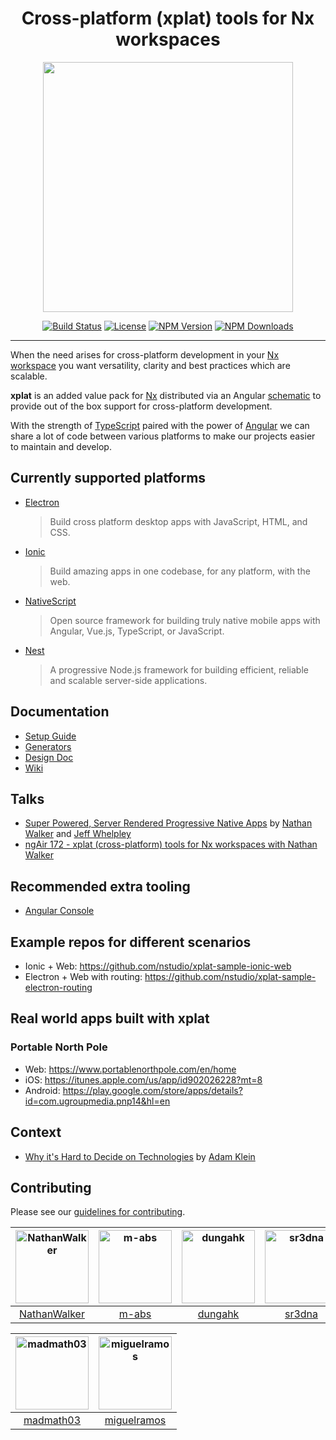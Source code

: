<h1 align="center">Cross-platform (xplat) tools for Nx workspaces</h1>
<p align="center"><img src="https://raw.githubusercontent.com/nstudio/xplat/master/xplat-logo.png" align="center" width="400"></p>
<div align="center">

[![Build Status](https://travis-ci.org/nstudio/xplat.svg?branch=master)](https://travis-ci.org/nstudio/xplat)
[![License](https://img.shields.io/npm/l/@nstudio/schematics.svg?style=flat-square)]()
[![NPM Version](https://badge.fury.io/js/%40nstudio%2Fschematics.svg)](https://www.npmjs.com/@nstudio/schematics)
[![NPM Downloads](https://img.shields.io/npm/dt/@nstudio/schematics.svg?style=flat-square)](https://www.npmjs.com/@nstudio/schematics)

</div>
<hr>

When the need arises for cross-platform development in your [Nx workspace](https://nrwl.io/nx) you want versatility, clarity and best practices which are scalable.

**xplat** is an added value pack for [Nx](https://nrwl.io/nx) distributed via an Angular [schematic](https://blog.angular.io/schematics-an-introduction-dc1dfbc2a2b2) to provide out of the box support for cross-platform development.

With the strength of [TypeScript](https://www.typescriptlang.org/) paired with the power of [Angular](https://angular.io/) we can share a lot of code between various platforms to make our projects easier to maintain and develop.

## Currently supported platforms

- [Electron](https://electronjs.org/)
  > Build cross platform desktop apps with JavaScript, HTML, and CSS.
- [Ionic](https://ionicframework.com/)
  > Build amazing apps in one codebase, for any platform, with the web.
- [NativeScript](https://www.nativescript.org/)
  > Open source framework for building truly native mobile apps with Angular, Vue.js, TypeScript, or JavaScript.
- [Nest](https://nestjs.com/)
  > A progressive Node.js framework for building efficient, reliable and scalable server-side applications.

## Documentation

- [Setup Guide](https://nstudio.io/xplat/)
- [Generators](https://nstudio.io/xplat/generators/)
- [Design Doc](https://t.co/z2lRxOBFAg)
- [Wiki](https://github.com/nstudio/xplat/wiki/FAQ)

## Talks

- [Super Powered, Server Rendered Progressive Native Apps](https://www.youtube.com/watch?v=EqqNexmu3Ug) by [Nathan Walker](http://github.com/NathanWalker) and [Jeff Whelpley](https://github.com/jeffwhelpley)
- [ngAir 172 - xplat (cross-platform) tools for Nx workspaces with Nathan Walker](https://www.youtube.com/watch?v=0I8D25nab5c)

## Recommended extra tooling

- [Angular Console](https://angularconsole.com/)

## Example repos for different scenarios

- Ionic + Web: https://github.com/nstudio/xplat-sample-ionic-web
- Electron + Web with routing: https://github.com/nstudio/xplat-sample-electron-routing

## Real world apps built with xplat

### Portable North Pole

- Web: https://www.portablenorthpole.com/en/home
- iOS: https://itunes.apple.com/us/app/id902026228?mt=8
- Android: https://play.google.com/store/apps/details?id=com.ugroupmedia.pnp14&hl=en

## Context

- [Why it's Hard to Decide on Technologies](https://medium.com/@adamklein_66511/why-its-hard-to-decide-on-technologies-9d67b6adf157) by [Adam Klein](https://github.com/adamkleingit)

## Contributing

Please see our [guidelines for contributing](https://github.com/nstudio/xplat/blob/master/CONTRIBUTING.md).

| [<img alt="NathanWalker" src="https://avatars2.githubusercontent.com/u/457187?v=4&s=117" width="117">](https://github.com/NathanWalker) | [<img alt="m-abs" src="https://avatars3.githubusercontent.com/u/1348705?v=4&s=117" width="117">](https://github.com/m-abs) | [<img alt="dungahk" src="https://avatars3.githubusercontent.com/u/10074819?v=4&s=117" width="117">](https://github.com/dungahk) | [<img alt="sr3dna" src="https://avatars2.githubusercontent.com/u/15936818?v=4&s=117" width="117">](https://github.com/sr3dna) | [<img alt="mbaljeetsingh" src="https://avatars0.githubusercontent.com/u/872762?v=4&s=117" width="117">](https://github.com/mbaljeetsingh) | [<img alt="kamilmysliwiec" src="https://avatars0.githubusercontent.com/u/23244943?v=4&s=117" width="117">](https://github.com/kamilmysliwiec) |
| :-------------------------------------------------------------------------------------------------------------------------------------: | :------------------------------------------------------------------------------------------------------------------------: | :-----------------------------------------------------------------------------------------------------------------------------: | :---------------------------------------------------------------------------------------------------------------------------: | :---------------------------------------------------------------------------------------------------------------------------------------: | :-------------------------------------------------------------------------------------------------------------------------------------------: |
|                                             [NathanWalker](https://github.com/NathanWalker)                                             |                                             [m-abs](https://github.com/m-abs)                                              |                                              [dungahk](https://github.com/dungahk)                                              |                                              [sr3dna](https://github.com/sr3dna)                                              |                                             [mbaljeetsingh](https://github.com/mbaljeetsingh)                                             |                                              [kamilmysliwiec](https://github.com/kamilmysliwiec)                                              |

| [<img alt="madmath03" src="https://avatars3.githubusercontent.com/u/6967675?v=4&s=117" width="117">](https://github.com/madmath03) | [<img alt="miguelramos" src="https://avatars3.githubusercontent.com/u/495720?v=4&s=117" width="117">](https://github.com/miguelramos) |
| :--------------------------------------------------------------------------------------------------------------------------------: | :-----------------------------------------------------------------------------------------------------------------------------------: |
|                                             [madmath03](https://github.com/madmath03)                                              |                                             [miguelramos](https://github.com/miguelramos)                                             |
